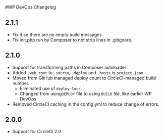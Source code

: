 #WP DevOps Changelog

## 2.1.1
- Fix it so there are no empty build messages
- Fix init.php run by Composer to not strip lines in .gitignore.     

## 2.1.0
- Support for transforming paths in Composer autoloader
- Added `.web_root` to `.source`, `.deploy` and `.hosts` in `project.json`
- Moved from GitHub managed deploy count to CircleCI-managed build number.
    - Eliminated use of `deploy-lock` 
    - Changed from using`DEPLOY` file to using `BUILD` file, like earlier WP DevOps.
- Removed CircleCI caching in the config.yml to reduce change of errors.     

## 2.0.0
- Support for CircleCI 2.0

 


